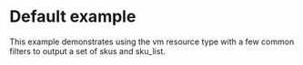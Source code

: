 # Default example

This example demonstrates using the vm resource type with a few common filters to output a set of skus and sku_list.
